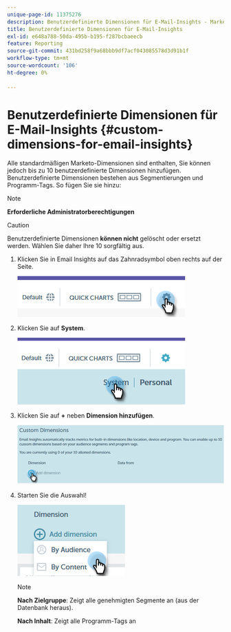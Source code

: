 ```yaml
---
unique-page-id: 11375276
description: Benutzerdefinierte Dimensionen für E-Mail-Insights - Marketo-Dokumente - Produktdokumentation
title: Benutzerdefinierte Dimensionen für E-Mail-Insights
exl-id: e648a788-50da-495b-b195-f287bcbaeecb
feature: Reporting
source-git-commit: 431bd258f9a68bbb9df7acf043085578d3d91b1f
workflow-type: tm+mt
source-wordcount: '106'
ht-degree: 0%

---
```


# Benutzerdefinierte Dimensionen für E-Mail-Insights {#custom-dimensions-for-email-insights}

Alle standardmäßigen Marketo-Dimensionen sind enthalten, Sie können jedoch bis zu 10 benutzerdefinierte Dimensionen hinzufügen. Benutzerdefinierte Dimensionen bestehen aus Segmentierungen und Programm-Tags. So fügen Sie sie hinzu:

>[!NOTE]
>
>**Erforderliche Administratorberechtigungen**

>[!CAUTION]
>
>Benutzerdefinierte Dimensionen **können nicht** gelöscht oder ersetzt werden. Wählen Sie daher Ihre 10 sorgfältig aus.

1. Klicken Sie in Email Insights auf das Zahnradsymbol oben rechts auf der Seite.

   ![](assets/cd1.png)

1. Klicken Sie auf **System**.

   ![](assets/cd2.png)

1. Klicken Sie auf **+** neben **Dimension hinzufügen**.

   ![](assets/cd3.png)

1. Starten Sie die Auswahl!

   ![](assets/cd4.png)

   >[!NOTE]
   >
   >**Nach Zielgruppe**: Zeigt alle genehmigten Segmente an (aus der Datenbank heraus).
   >
   >**Nach Inhalt**: Zeigt alle Programm-Tags an
